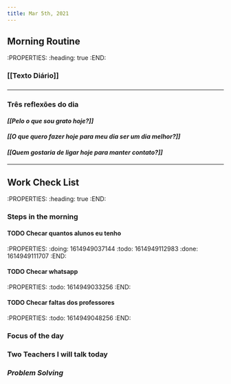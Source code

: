 ```yaml
---
title: Mar 5th, 2021
---
```


## **Morning Routine**
:PROPERTIES:
:heading: true
:END:
### **[[Texto Diário]]**
###
---
### **Três reflexões do dia**
#### _**[[Pelo o que sou grato hoje?]]**_
#### _**[[O que quero fazer hoje para meu dia ser um dia melhor?]]**_
#### _**[[Quem gostaria de ligar hoje para manter contato?]]**_
---
## Work Check List
:PROPERTIES:
:heading: true
:END:
### **Steps in the morning**
#### TODO Checar quantos alunos eu tenho
:PROPERTIES:
:doing: 1614949037144
:todo: 1614949112983
:done: 1614949111707
:END:
#### TODO Checar whatsapp
:PROPERTIES:
:todo: 1614949033256
:END:
#### TODO Checar faltas dos professores
:PROPERTIES:
:todo: 1614949048256
:END:
### **Focus of the day**
### **Two Teachers I will talk today**
### _**Problem Solving**_

